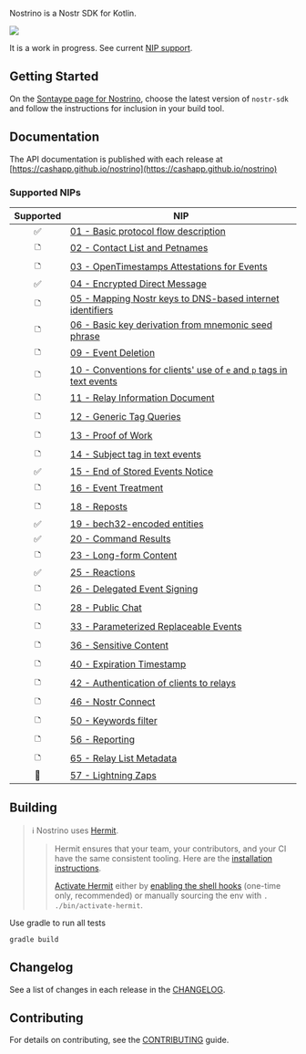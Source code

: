 Nostrino is a Nostr SDK for Kotlin.

[<img src="https://img.shields.io/maven-central/v/app.cash.nostrino/nostr-sdk.svg?label=latest%20release"/>](https://mvnrepository.com/artifact/app.cash.nostrino/nostr-sdk)

It is a work in progress. See current [NIP support](#supported-nips).


## Getting Started

On the [Sontaype page for Nostrino](https://central.sonatype.com/namespace/app.cash.nostrino), choose the latest version
of `nostr-sdk` and follow the instructions for inclusion in your build tool.

## Documentation

The API documentation is published with each release
at [https://cashapp.github.io/nostrino](https://cashapp.github.io/nostrino)

### Supported NIPs

| Supported | NIP                                                                                                                              |
|:---------:|----------------------------------------------------------------------------------------------------------------------------------|
| ✅        | [01 - Basic protocol flow description](https://github.com/nostr-protocol/nips/blob/master/01.md)                                 |
| 🗅         | [02 - Contact List and Petnames](https://github.com/nostr-protocol/nips/blob/master/02.md)                                       |
| 🗅         | [03 - OpenTimestamps Attestations for Events](https://github.com/nostr-protocol/nips/blob/master/03.md)                          |
| ✅        | [04 - Encrypted Direct Message](https://github.com/nostr-protocol/nips/blob/master/04.md)                                        |
| 🗅         | [05 - Mapping Nostr keys to DNS-based internet identifiers](https://github.com/nostr-protocol/nips/blob/master/05.md)            |
| 🗅         | [06 - Basic key derivation from mnemonic seed phrase](https://github.com/nostr-protocol/nips/blob/master/06.md)                  |
| 🗅         | [09 - Event Deletion](https://github.com/nostr-protocol/nips/blob/master/09.md)                                                  |
| 🗅         | [10 - Conventions for clients' use of `e` and `p` tags in text events](https://github.com/nostr-protocol/nips/blob/master/10.md) |
| 🗅         | [11 - Relay Information Document](https://github.com/nostr-protocol/nips/blob/master/11.md)                                      |
| 🗅         | [12 - Generic Tag Queries](https://github.com/nostr-protocol/nips/blob/master/12.md)                                             |
| 🗅         | [13 - Proof of Work](https://github.com/nostr-protocol/nips/blob/master/13.md)                                                   |
| 🗅         | [14 - Subject tag in text events](https://github.com/nostr-protocol/nips/blob/master/14.md)                                      |
| ✅        | [15 - End of Stored Events Notice](https://github.com/nostr-protocol/nips/blob/master/15.md)                                     |
| 🗅         | [16 - Event Treatment](https://github.com/nostr-protocol/nips/blob/master/16.md)                                                 |
| 🗅         | [18 - Reposts](https://github.com/nostr-protocol/nips/blob/master/18.md)                                                         |
| ✅        | [19 - bech32-encoded entities](https://github.com/nostr-protocol/nips/blob/master/19.md)                                         |
| ✅        | [20 - Command Results](https://github.com/nostr-protocol/nips/blob/master/20.md)                                                 |
| 🗅         | [23 - Long-form Content](https://github.com/nostr-protocol/nips/blob/master/23.md)                                               |
| ✅        | [25 - Reactions](https://github.com/nostr-protocol/nips/blob/master/25.md)                                                       |
| 🗅         | [26 - Delegated Event Signing](https://github.com/nostr-protocol/nips/blob/master/26.md)                                         |
| 🗅         | [28 - Public Chat](https://github.com/nostr-protocol/nips/blob/master/28.md)                                                     |
| 🗅         | [33 - Parameterized Replaceable Events](https://github.com/nostr-protocol/nips/blob/master/33.md)                                |
| 🗅         | [36 - Sensitive Content](https://github.com/nostr-protocol/nips/blob/master/36.md)                                               |
| 🗅         | [40 - Expiration Timestamp](https://github.com/nostr-protocol/nips/blob/master/40.md)                                            |
| 🗅         | [42 - Authentication of clients to relays](https://github.com/nostr-protocol/nips/blob/master/42.md)                             |
| 🗅         | [46 - Nostr Connect](https://github.com/nostr-protocol/nips/blob/master/46.md)                                                   |
| 🗅         | [50 - Keywords filter](https://github.com/nostr-protocol/nips/blob/master/50.md)                                                 |
| 🗅         | [56 - Reporting](https://github.com/nostr-protocol/nips/blob/master/56.md)                                                       |
| 🗅         | [65 - Relay List Metadata](https://github.com/nostr-protocol/nips/blob/master/65.md)                                             |
| 🚧       | [57 - Lightning Zaps](https://github.com/nostr-protocol/nips/blob/master/57.md)                                                  |



## Building

> ℹ️ Nostrino uses [Hermit](https://cashapp.github.io/hermit/).
>
>>   Hermit ensures that your team, your contributors, and your CI have the same consistent tooling. Here are the [installation instructions](https://cashapp.github.io/hermit/usage/get-started/#installing-hermit).
>> 
>> [Activate Hermit](https://cashapp.github.io/hermit/usage/get-started/#activating-an-environment) either
by [enabling the shell hooks](https://cashapp.github.io/hermit/usage/shell/) (one-time only, recommended) or manually
sourcing the env with `. ./bin/activate-hermit`.

Use gradle to run all tests

```shell
gradle build
```

## Changelog

See a list of changes in each release in the [CHANGELOG](CHANGELOG.md).

## Contributing

For details on contributing, see the [CONTRIBUTING](CONTRIBUTING.md) guide.
